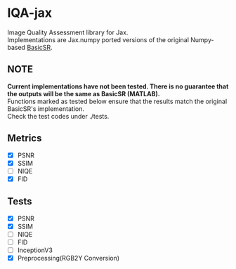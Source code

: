 # IQA-jax
Image Quality Assessment library for Jax.  
Implementations are Jax.numpy ported versions of the original Numpy-based [BasicSR](https://github.com/XPixelGroup/BasicSR).  

## NOTE
<b>Current implementations have not been tested. There is no guarantee that the outputs will be the same as BasicSR (MATLAB).</b>  
Functions marked as tested below ensure that the results match the original BasicSR's implementation.  
Check the test codes under ./tests.  

## Metrics
 - [X] PSNR
 - [X] SSIM
 - [ ] NIQE
 - [X] FID

## Tests
 - [X] PSNR
 - [X] SSIM
 - [ ] NIQE
 - [ ] FID
 - [ ] InceptionV3
 - [X] Preprocessing(RGB2Y Conversion)
